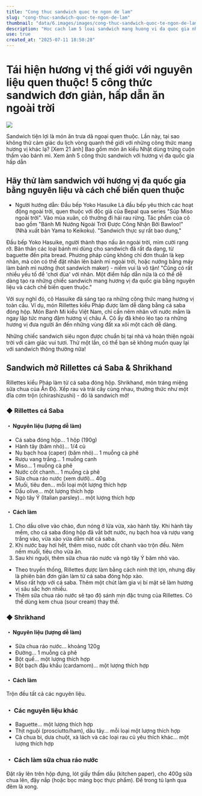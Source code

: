 ```yaml
---
title: "Cong thuc sandwich quoc te ngon de lam"
slug: "cong-thuc-sandwich-quoc-te-ngon-de-lam"
thumbnail: "data/6.images/images/cong-thuc-sandwich-quoc-te-ngon-de-lam.webp"
description: "Hoc cach lam 5 loai sandwich mang huong vi da quoc gia nhu Phap An Do Banh Mi Viet Nam dung nguyen lieu quen thuoc thich hop cho da ngoai"
use: true
created_at: "2025-07-11 18:50:28"
---
```


# Tái hiện hương vị thế giới với nguyên liệu quen thuộc! 5 công thức sandwich đơn giản, hấp dẫn ăn ngoài trời

![](/images/20250711-00010000-bepal-000-1-view.webp)

Sandwich tiện lợi là món ăn trưa dã ngoại quen thuộc. Lần này, tại sao không thử cảm giác du lịch vòng quanh thế giới với những công thức mang hương vị khác lạ?
[Xem 21 ảnh] Bao gồm món ăn kiểu Nhật dùng trứng cuộn thấm vào bánh mì. Xem ảnh 5 công thức sandwich với hương vị đa quốc gia hấp dẫn

## Hãy thử làm sandwich với hương vị đa quốc gia bằng nguyên liệu và cách chế biến quen thuộc

*   Người hướng dẫn: Đầu bếp Yoko Hasuike
    Là đầu bếp yêu thích các hoạt động ngoài trời, quen thuộc với độc giả của Bepal qua series "Súp Miso ngoài trời". Vào mùa xuân, cô thường đi hái rau rừng. Tác phẩm của cô bao gồm "Bánh Mì Nướng Ngoài Trời Được Công Nhận Bởi Bawloo!" (Nhà xuất bản Yama to Keikoku).
    "Sandwich thực sự rất bao dung,"

Đầu bếp Yoko Hasuike, người thành thạo nấu ăn ngoài trời, mỉm cười rạng rỡ. Bản thân các loại bánh mì dùng cho sandwich đã rất đa dạng, từ baguette đến pita bread. Phương pháp cũng không chỉ đơn thuần là kẹp nhân, mà còn có thể đặt nhân lên bánh mì ngoài trời, hoặc nướng bằng máy làm bánh mì nướng (hot sandwich maker) - niềm vui là vô tận!
"Cũng có rất nhiều yếu tố để 'chơi đùa' với nhân. Một điểm hấp dẫn nữa là có thể dễ dàng tạo ra những chiếc sandwich mang hương vị đa quốc gia bằng nguyên liệu và cách chế biến quen thuộc."

Với suy nghĩ đó, cô Hasuike đã sáng tạo ra những công thức mang hương vị toàn cầu.
Ví dụ, món Rillettes kiểu Pháp được làm dễ dàng bằng cá saba đóng hộp. Món Banh Mi kiểu Việt Nam, chỉ cần nêm nhân với nước mắm là ngay lập tức mang đậm hương vị châu Á. Cô ấy đã khéo léo tạo ra những hương vị đưa người ăn đến những vùng đất xa xôi một cách dễ dàng.

Những chiếc sandwich siêu ngon được chuẩn bị tại nhà và hoàn thiện ngoài trời với cảm giác vui tươi. Thử một lần, có thể bạn sẽ không muốn quay lại với sandwich thông thường nữa!

## Sandwich mở Rillettes cá Saba & Shrikhand

Rillettes kiểu Pháp làm từ cá saba đóng hộp. Shrikhand, món tráng miệng sữa chua của Ấn Độ. Xếp rau và trái cây cùng nhau, thưởng thức như một đĩa cơm trộn (chirashizushi) - đó là sandwich mở!

### ◆ Rillettes cá Saba

#### ・ Nguyên liệu (lượng dễ làm)

*   Cá saba đóng hộp... 1 hộp (190g)
*   Hành tây (băm nhỏ)... 1/4 củ
*   Nụ bạch hoa (caper) (băm nhỏ)... 1 muỗng cà phê
*   Rượu vang trắng... 1 muỗng canh
*   Miso... 1 muỗng cà phê
*   Nước cốt chanh... 1 muỗng cà phê
*   Sữa chua ráo nước (xem dưới)... 40g
*   Muối, tiêu đen... mỗi loại một lượng thích hợp
*   Dầu olive... một lượng thích hợp
*   Ngò tây Ý (Italian parsley)... một lượng thích hợp

#### ・ Cách làm

1.  Cho dầu olive vào chảo, đun nóng ở lửa vừa, xào hành tây. Khi hành tây mềm, cho cá saba đóng hộp đã vắt bớt nước, nụ bạch hoa và rượu vang trắng vào, vừa xào vừa dằm nát cá saba.
2.  Khi nước bay hơi hết, thêm miso, nước cốt chanh vào trộn đều. Nêm nếm muối, tiêu cho vừa ăn.
3.  Sau khi nguội, thêm sữa chua ráo nước và ngò tây Ý băm nhỏ vào.

*   Theo truyền thống, Rillettes được làm bằng cách ninh thịt lợn, nhưng đây là phiên bản đơn giản làm từ cá saba đóng hộp xào.
*   Miso rất hợp với cá saba. Thêm một chút làm gia vị bí mật sẽ làm hương vị sâu sắc hơn nhiều.
*   Thêm sữa chua ráo nước sẽ tạo độ sánh mịn đặc trưng của Rillettes. Có thể dùng kem chua (sour cream) thay thế.

### ◆ Shrikhand

#### ・ Nguyên liệu (lượng dễ làm)

*   Sữa chua ráo nước... khoảng 120g
*   Đường... 1 muỗng cà phê
*   Bột quế... một lượng thích hợp
*   Bột bạch đậu khấu (cardamom)... một lượng thích hợp

#### ・ Cách làm

Trộn đều tất cả các nguyên liệu.

### ・ Các nguyên liệu khác

*   Baguette... một lượng thích hợp
*   Thịt nguội (prosciutto/ham), dâu tây... mỗi loại một lượng thích hợp
*   Cà chua bi, dưa chuột, xà lách và các loại rau củ yêu thích khác... một lượng thích hợp

### ・ Cách làm sữa chua ráo nước

Đặt rây lên trên hộp đựng, lót giấy thấm dầu (kitchen paper), cho 400g sữa chua lên, đậy nắp (hoặc bọc màng bọc thực phẩm). Để trong tủ lạnh qua đêm là xong.
